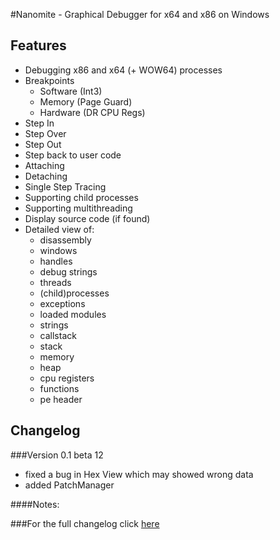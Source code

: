 #Nanomite - Graphical Debugger for x64 and x86 on Windows

## Features
- Debugging x86 and x64 (+ WOW64) processes
- Breakpoints
    - Software (Int3)
	- Memory (Page Guard)
	- Hardware (DR CPU Regs)
- Step In
- Step Over
- Step Out
- Step back to user code
- Attaching
- Detaching
- Single Step Tracing
- Supporting child processes
- Supporting multithreading
- Display source code (if found)
- Detailed view of:
	- disassembly
	- windows
	- handles
	- debug strings
	- threads
	- (child)processes
	- exceptions
	- loaded modules
	- strings
	- callstack
	- stack
	- memory
	- heap
	- cpu registers
	- functions
	- pe header

## Changelog
###Version 0.1 beta 12
+ fixed a bug in Hex View which may showed wrong data
+ added PatchManager

####Notes:

###For the full changelog click [here](https://github.com/zer0fl4g/Nanomite/blob/master/changelog.md)